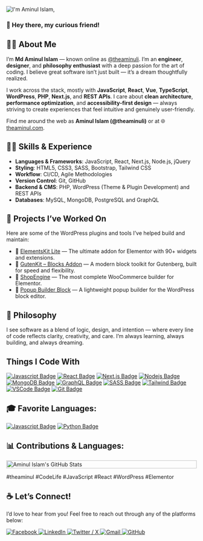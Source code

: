 ![I'm Aminul Islam,](https://raw.githubusercontent.com/theaminuli/theaminul/refs/heads/main/Github-Profile-Photo.png)
### 👋 Hey there, my curious friend!

## 🙋‍♂️ About Me

I’m **Md Aminul Islam** — known online as [@theaminuli](https://x.com/theaminuli). I’m an **engineer**, **designer**, and **philosophy enthusiast** with a deep passion for the art of coding. I believe great software isn’t just built — it’s a dream thoughtfully realized.

I work across the stack, mostly with **JavaScript**, **React**, **Vue**,  **TypeScript**, **WordPress**, **PHP**, **Next.js**, and **REST APIs**. I care about **clean architecture**, **performance optimization**, and **accessibility-first design** — always striving to create experiences that feel intuitive and genuinely user-friendly.

Find me around the web as **Aminul Islam (@theaminuli)** or at 🌐 [theaminul.com](https://theaminul.com).

## 👨‍💻 Skills & Experience

- **Languages & Frameworks**: JavaScript, React, Next.js, Node.js, jQuery  
- **Styling**: HTML5, CSS3, SASS, Bootstrap, Tailwind CSS  
- **Workflow**: CI/CD, Agile Methodologies  
- **Version Control**: Git, GitHub  
- **Backend & CMS**: PHP, WordPress (Theme & Plugin Development) and REST APIs
- **Databases**: MySQL, MongoDB, PostgreSQL and GraphQL

## 🧩 Projects I’ve Worked On
Here are some of the WordPress plugins and tools I’ve helped build and maintain:

- 🚀 [ElementsKit Lite](https://wordpress.org/plugins/elementskit-lite/) — The ultimate addon for Elementor with 90+ widgets and extensions.
- 🧱 [GutenKit – Blocks Addon](https://wordpress.org/plugins/gutenkit-blocks-addon/) — A modern block toolkit for Gutenberg, built for speed and flexibility.
- 🛒 [ShopEngine](https://wordpress.org/plugins/shopengine/) — The most complete WooCommerce builder for Elementor.
- 🎯 [Popup Builder Block](https://wordpress.org/plugins/popup-builder-block/) — A lightweight popup builder for the WordPress block editor.

## 🧠 Philosophy

I see software as a blend of logic, design, and intention — where every line of code reflects clarity, creativity, and care. I’m always learning, always building, and always dreaming.

## Things I Code With

[![Javascript Badge](https://img.shields.io/badge/-Javascript-F0DB4F?style=for-the-badge&labelColor=black&logo=javascript&logoColor=F0DB4F)](#) 
[![React Badge](https://img.shields.io/badge/-React-61DBFB?style=for-the-badge&labelColor=black&logo=react&logoColor=61DBFB)](#) 
[![Next.js Badge](https://img.shields.io/badge/next.js-000000?style=for-the-badge&logo=nextdotjs&logoColor=white)](#) 
[![Nodejs Badge](https://img.shields.io/badge/-Nodejs-3C873A?style=for-the-badge&labelColor=black&logo=node.js&logoColor=3C873A)](#) 
[![MongoDB Badge](https://img.shields.io/badge/MongoDB-4EA94B?style=for-the-badge&logo=mongodb&logoColor=white)](#) 
[![GraphQL Badge](https://img.shields.io/badge/-GraphQl-e535ab?style=for-the-badge&labelColor=black&logo=node.js&logoColor=e535ab)](#) 
[![SASS Badge](https://img.shields.io/badge/Sass-CC6699?style=for-the-badge&logo=sass&logoColor=white)](#) 
[![Tailwind Badge](https://img.shields.io/badge/Tailwind%20CSS-092749?style=for-the-badge&logo=tailwindcss&logoColor=06B6D4&labelColor=000000)](#) 
[![VSCode Badge](https://img.shields.io/badge/Visual_Studio-5C2D91?style=for-the-badge&logo=visual%20studio&logoColor=white)](#) 
[![Git Badge](https://img.shields.io/badge/Git-F05032?style=for-the-badge&logo=git&logoColor=white)](#)

## 🎓 Favorite Languages:

[![Javascript Badge](https://img.shields.io/badge/-Javascript-F0DB4F?style=for-the-badge&labelColor=black&logo=javascript&logoColor=F0DB4F)](#) 
[![Python Badge](https://img.shields.io/badge/Python-3776AB?style=for-the-badge&logo=python&logoColor=white)](#)
<!-- ### 😂 Contributions :
<p align="left">
    <a href="https://github.com/theaminuli/github-readme-streak-stats">
        <img width= "100%" title="🔥 Get streak stats for your profile at git.io/streak-stats" alt="Aminul Islam's streak" src="https://github-readme-streak-stats.herokuapp.com/?user=theaminuli&theme=black-ice&hide_border=true&stroke=0000&background=060A0CD0"/>
    </a>
</p> -->

## 📊 Contributions & Languages:

<p style="display: grid; grid-template-columns: repeat(auto-fit, minmax(300px, 1fr)); gap: 10px;">
  <!-- GitHub Stats -->
  <img width="100%" alt="Aminul Islam's GitHub Stats" 
      src="https://github-readme-stats.vercel.app/api?username=theaminuli&show_icons=true&rank_icon=github&count_private=true&theme=react&hide_border=true&bg_color=0D1117" />

  <!-- Top Languages -->
  <!-- <img width="100%" alt="Aminul Islam's Top Languages" 
      src="https://github-readme-stats.vercel.app/api/top-langs/?username=theaminuli&layout=compact&card_width=300&theme=react&hide_border=true&bg_color=0D1117" /> -->
</p>

#theaminul #CodeLife #JavaScript #React #WordPress #Elementor

## ☕ Let’s Connect!
I’d love to hear from you! Feel free to reach out through any of the platforms below:

<p align="left">
  <a href="https://www.facebook.com/theaminull/">
    <img src="https://img.shields.io/badge/Facebook-1877F2?style=for-the-badge&logo=facebook&logoColor=white" alt="Facebook" />
  </a>
  <a href="https://www.linkedin.com/in/theaminuli/">
    <img src="https://img.shields.io/badge/LinkedIn-0077B5?style=for-the-badge&logo=linkedin&logoColor=white" alt="LinkedIn" />
  </a>
  <a href="https://x.com/theaminuli">
    <img src="https://img.shields.io/badge/Twitter(X)-1DA1F2?style=for-the-badge&logo=twitter&logoColor=white" alt="Twitter / X" />
  </a>
  <a href="mailto:mdaminulislam2015bd@gmail.com">
    <img src="https://img.shields.io/badge/Gmail-D14836?style=for-the-badge&logo=gmail&logoColor=white" alt="Gmail" />
  </a>
  <a href="https://github.com/theaminuli">
    <img src="https://img.shields.io/badge/GitHub-181717?style=for-the-badge&logo=github&logoColor=white" alt="GitHub" />
  </a>
</p>
